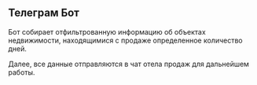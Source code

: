 ## Телеграм Бот

Бот собирает отфильтрованную информацию об объектах недвижимости, находящимися с продаже определенное количество дней.

Далее, все данные отправляются в чат отела продаж для дальнейшем работы.


```python

```
